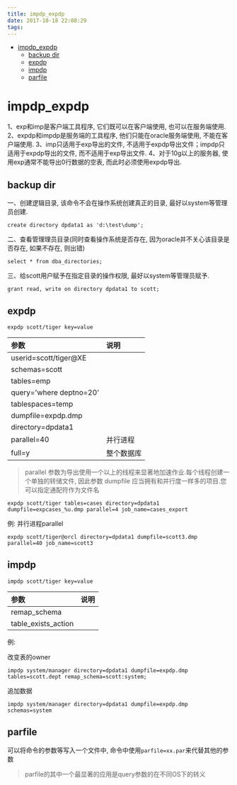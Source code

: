 ```yaml
---
title: impdp_expdp
date: 2017-10-18 22:08:29
tags:
---
```


<!-- TOC -->

- [impdp_expdp](#impdp_expdp)
    - [backup dir](#backup-dir)
    - [expdp](#expdp)
    - [impdp](#impdp)
    - [parfile](#parfile)

<!-- /TOC -->

# impdp_expdp

1、exp和imp是客户端工具程序, 它们既可以在客户端使用, 也可以在服务端使用.
2、expdp和impdp是服务端的工具程序, 他们只能在oracle服务端使用, 不能在客户端使用.
3、imp只适用于exp导出的文件, 不适用于expdp导出文件；impdp只适用于expdp导出的文件, 而不适用于exp导出文件.
4、对于10g以上的服务器, 使用exp通常不能导出0行数据的空表, 而此时必须使用expdp导出.

## backup dir

一、创建逻辑目录, 该命令不会在操作系统创建真正的目录, 最好以system等管理员创建.
```
create directory dpdata1 as 'd:\test\dump';
```
二、查看管理理员目录(同时查看操作系统是否存在, 因为oracle并不关心该目录是否存在, 如果不存在, 则出错)
```
select * from dba_directories;
```
三、给scott用户赋予在指定目录的操作权限, 最好以system等管理员赋予.
```
grant read, write on directory dpdata1 to scott;
```

## expdp
```
expdp scott/tiger key=value
```

|参数|说明|
|:---|:---|
|userid=scott/tiger@XE||
|schemas=scott||
|tables=emp||
|query='where deptno=20'||
|tablespaces=temp||
|dumpfile=expdp.dmp||
|directory=dpdata1||
|parallel=40|并行进程|
|full=y|整个数据库|


> parallel 参数为导出使用一个以上的线程来显著地加速作业.每个线程创建一个单独的转储文件, 因此参数 dumpfile 应当拥有和并行度一样多的项目.您可以指定通配符作为文件名

```
expdp scott/tiger tables=cases directory=dpdata1 dumpfile=expcases_%u.dmp parallel=4 job_name=cases_export
```

例:
并行进程parallel
```
expdp scott/tiger@orcl directory=dpdata1 dumpfile=scott3.dmp parallel=40 job_name=scott3
```

## impdp
```
impdp scott/tiger key=value
```

|参数|说明|
|:---|:---|
|remap_schema||
|table_exists_action||

例:

改变表的owner
```
impdp system/manager directory=dpdata1 dumpfile=expdp.dmp tables=scott.dept remap_schema=scott:system;
```

追加数据
```
impdp system/manager directory=dpdata1 dumpfile=expdp.dmp schemas=system 
```

## parfile

可以将命令的参数等写入一个文件中, 命令中使用`parfile=xx.par`来代替其他的参数

> parfile的其中一个最显著的应用是query参数的在不同OS下的转义